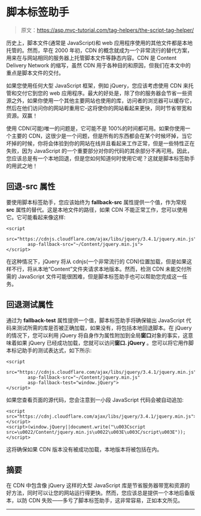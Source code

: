 # 脚本标签助手

> 原文：<https://asp.mvc-tutorial.com/tag-helpers/the-script-tag-helper/>

历史上，脚本文件(通常是 JavaScript)和 web 应用程序使用的其他文件都是本地托管的。然而，早在 2000 年初，CDN 的概念就成为一个非常流行的替代方案，用来在与网站相同的服务器上托管脚本文件等静态内容。CDN 是 Content Delivery Network 的缩写，虽然 CDN 用于各种目的和原因，但我们在本文中的重点是脚本文件的交付。

如果您使用任何大型 JavaScript 框架，例如 jQuery，您应该考虑使用 CDN 来托管和交付它到您的 web 应用程序。最大的好处是，除了你的服务器会节省一些资源之外，如果你使用一个其他主要网站也使用的库，访问者的浏览器可以缓存它，然后在他们访问你的网站时重用它-这将使你的网站看起来更快，同时节省带宽和资源。双赢！

使用 CDN(可能)唯一的问题是，它可能不是 100%的时间都可用。如果你使用一个主要的 CDN，这很少是一个问题，但是所有的东西都会在某个时候坏掉，当它坏掉的时候，你将会体验到你的网站在线并且看起来工作正常，但是一些特性正在失败，因为 JavaScript 的一个重要部分对你的代码的其余部分不再可用。因此，您应该总是有一个本地回退，但是您如何知道何时使用它呢？这就是脚本标签助手的用武之地！

## 回退-src 属性

要使用脚本标签助手，您应该始终为 **fallback-src** 属性提供一个值，作为常规 **src** 属性的替代。这是本地文件的路径，如果 CDN 不能正常工作，您可以使用它。它可能看起来像这样:

```
<script 
		src="https://cdnjs.cloudflare.com/ajax/libs/jquery/3.4.1/jquery.min.js" 
		asp-fallback-src="~/Content/jquery.min.js">
</script>
```

<input type="hidden" name="IL_IN_ARTICLE">

在这种情况下，jQuery 将从 cdnjs(一个非常流行的 CDN)位置加载，但是如果这样不行，将从本地“Content”文件夹请求本地版本。然而，检测 CDN 未能交付所需的 JavaScript 文件可能很困难，但是脚本标签助手也可以帮助您完成这一任务。

## 回退测试属性

通过为 **fallback-test** 属性提供一个值，脚本标签助手将确保输出 JavaScript 代码来测试所需的库是否被正确加载，如果没有，将包括本地回退脚本。在 jQuery 的情况下，您可以利用 jQuery 将自身作为属性附加到全局**窗口**对象的事实，这意味着如果 jQuery 已经成功加载，您就可以访问**窗口. jQuery** 。您可以将它用作脚本标记助手的测试表达式，如下所示:

```
<script 
		src="https://cdnjs.cloudflare.com/ajax/libs/jquery/3.4.1/jquery.min.js"
		asp-fallback-src="~/Content/jquery.min.js"
		asp-fallback-test="window.jQuery">
</script>
```

如果您查看页面的源代码，您会注意到一小段 JavaScript 代码会被自动追加:

```
<script src="https://cdnj.cloudflare.com/ajax/libs/jquery/3.4.1/jquery.min.js"></script>
<script>(window.jQuery||document.write("\u003Cscript src=\u0022/Content/jquery.min.js\u0022\u003E\u003C/script\u003E"));</script>
```

这将确保如果 CDN 版本没有被成功加载，本地版本将被包括在内。

## 摘要

在 CDN 中包含像 jQuery 这样的大型 JavaScript 库是节省服务器带宽和资源的好方法，同时可以让您的网站运行得更快。然而，您应该总是提供一个本地后备版本，以防 CDN 失败——多亏了脚本标签助手，这非常容易，正如本文所见。

* * *